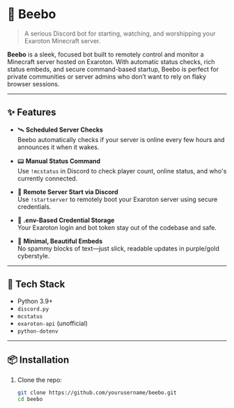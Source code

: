 # 🤖 Beebo

> A serious Discord bot for starting, watching, and worshipping your Exaroton Minecraft server.

**Beebo** is a sleek, focused bot built to remotely control and monitor a Minecraft server hosted on Exaroton. With automatic status checks, rich status embeds, and secure command-based startup, Beebo is perfect for private communities or server admins who don’t want to rely on flaky browser sessions.

---

## ✨ Features

- 🛰️ **Scheduled Server Checks**  
  Beebo automatically checks if your server is online every few hours and announces it when it wakes.

- 📟 **Manual Status Command**  
  Use `!mcstatus` in Discord to check player count, online status, and who's currently connected.

- 🚀 **Remote Server Start via Discord**  
  Use `!startserver` to remotely boot your Exaroton server using secure credentials.

- 🔐 **.env-Based Credential Storage**  
  Your Exaroton login and bot token stay out of the codebase and safe.

- 🎨 **Minimal, Beautiful Embeds**  
  No spammy blocks of text—just slick, readable updates in purple/gold cyberstyle.

---

## 🧰 Tech Stack

- Python 3.9+
- `discord.py`
- `mcstatus`
- `exaroton-api` (unofficial)
- `python-dotenv`

---

## 📦 Installation

1. Clone the repo:
   ```bash
   git clone https://github.com/yourusername/beebo.git
   cd beebo
